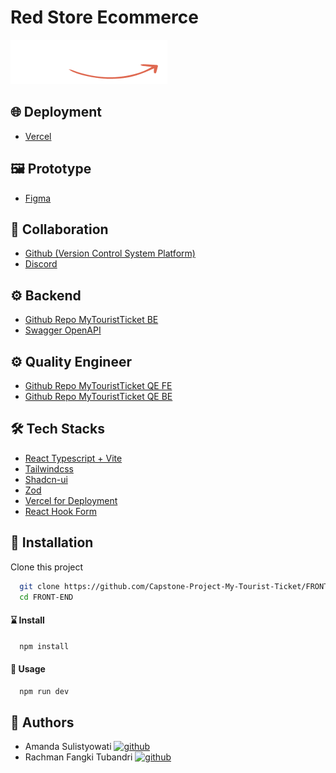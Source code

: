 # Red Store Ecommerce

![App Screenshot](https://github.com/Capstone-Project-My-Tourist-Ticket/FRONT-END/blob/main/src/assets/logo1.png)

## 🌐 Deployment

- [Vercel](https://my-tourist-tiket.vercel.app/)

## 🖼 Prototype

- [Figma](<https://www.figma.com/file/0EfonbHOCmV9YbkYLMmB0G/Untitled?type=design&node-id=0%3A1&mode=dev&t=cPRg8EHs2FJHu6gf-1>)

## 🤝 Collaboration

- [Github (Version Control System Platform)](https://github.com)
- [Discord](https://discord.com)

## ⚙ Backend

- [Github Repo MyTouristTicket BE](https://github.com/Capstone-Project-My-Tourist-Ticket/BACK-END)
- [Swagger OpenAPI](https://app.swaggerhub.com/apis/BENTARRAHARJAX22/MyTouristTicket/1.0.0#)

## ⚙ Quality Engineer

- [Github Repo MyTouristTicket QE FE](https://github.com/Capstone-Project-My-Tourist-Ticket/QE-WEB)
- [Github Repo MyTouristTicket QE BE](https://github.com/Capstone-Project-My-Tourist-Ticket/BACK-END)

## 🛠️ Tech Stacks

- [React Typescript + Vite](https://vitejs.dev/guide/)
- [Tailwindcss](https://tailwindcss.com/)
- [Shadcn-ui](https://ui.shadcn.com/)
- [Zod](https://zod.dev/)
- [Vercel for Deployment](https://vercel.com/)
- [React Hook Form](https://react-hook-form.com/)

## 🧰 Installation

Clone this project

```bash
  git clone https://github.com/Capstone-Project-My-Tourist-Ticket/FRONT-END.git
  cd FRONT-END
```

#### ⌛ Install

```bash
  npm install
```

#### 🚀 Usage

```bash
  npm run dev
```

## 🤖 Authors

- Amanda Sulistyowati
  [![github](https://img.shields.io/badge/github-000000?style=for-the-badge&logo=github&logoColor=white)](https://github.com/Amandasulistiyowati)
- Rachman Fangki Tubandri
  [![github](https://img.shields.io/badge/github-000000?style=for-the-badge&logo=github&logoColor=white)](https://github.com/rfangki)
